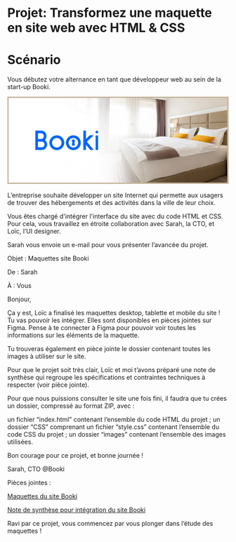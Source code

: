 # **Projet: Transformez une maquette en site web avec HTML & CSS**

# Scénario

Vous débutez votre alternance en tant que développeur web au sein de la start-up Booki.

<img src="./images/logo/booki-banner.png" alt="Booki banner">

L’entreprise souhaite développer un site Internet qui permette aux usagers de trouver des hébergements et des activités dans la ville de leur choix.

Vous êtes chargé d'intégrer l'interface du site avec du code HTML et CSS. Pour cela, vous travaillez en étroite collaboration avec Sarah, la CTO, et Loïc, l’UI designer. 

Sarah vous envoie un e-mail pour vous présenter l’avancée du projet.


Objet : Maquettes site Booki

De : Sarah

À : Vous

Bonjour,


Ça y est, Loïc a finalisé les maquettes desktop, tablette et mobile du site ! Tu vas pouvoir les intégrer. Elles sont disponibles en pièces jointes sur Figma. Pense à te connecter à Figma pour pouvoir voir toutes les informations sur les éléments de la maquette.

Tu trouveras également en pièce jointe le dossier contenant toutes les images à utiliser sur le site.

Pour que le projet soit très clair, Loïc et moi t’avons préparé une note de synthèse qui regroupe les spécifications et contraintes techniques à respecter (voir pièce jointe).


Pour que nous puissions consulter le site une fois fini, il faudra que tu crées un dossier, compressé au format ZIP, avec :

un fichier “index.html” contenant l’ensemble du code HTML du projet ;
un dossier “CSS” comprenant un fichier “style.css” contenant l’ensemble du code CSS du projet ;
un dossier “images” contenant l’ensemble des images utilisées.

Bon courage pour ce projet, et bonne journée !


Sarah, CTO @Booki

Pièces jointes :

[Maquettes du site Booki](images/maquettes)

[Note de synthèse pour intégration du site Booki]("./ressources/note_de_synthese.pdf")

Ravi par ce projet, vous commencez par vous plonger dans l’étude des maquettes ! 

